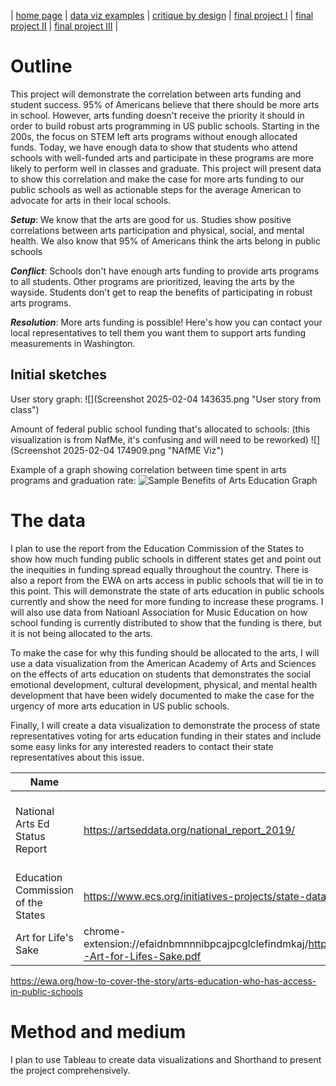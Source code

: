 | [home page](https://cmustudent.github.io/tswd-portfolio-templates/) | [data viz examples](dataviz-examples) | [critique by design](critique-by-design) | [final project I](final-project-part-one) | [final project II](final-project-part-two) | [final project III](final-project-part-three) |


# Outline
 
 This project will demonstrate the correlation between arts funding and student success. 95% of Americans believe that there should be more arts in school. However, arts funding doesn't receive the priority it should in order to build robust arts programming in US public schools. Starting in the 200s, the focus on STEM left arts programs without enough allocated funds. Today, we have enough data to show that students who attend schools with well-funded arts and participate in these programs are more likely to perform well in classes and graduate. This project will present data to show this correlation and make the case for more arts funding to our public schools as well as actionable steps for the average American to advocate for arts in their local schools. 


**_Setup_**: We know that the arts are good for us. Studies show positive correlations between arts participation and physical, social, and mental health. We also know that 95% of Americans think the arts belong in public schools

**_Conflict_**: Schools don't have enough arts funding to provide arts programs to all students. Other programs are prioritized, leaving the arts by the wayside. Students don't get to reap the benefits of participating in robust arts programs.

**_Resolution_**: More arts funding is possible! Here's how you can contact your local representatives to tell them you want them to support arts funding measurements in Washington. 


## Initial sketches
User story graph:
![](Screenshot 2025-02-04 143635.png "User story from class")

Amount of federal public school funding that's allocated to schools: (this visualization is from NafMe, it's confusing and will need to be reworked)
![](Screenshot 2025-02-04 174909.png "NAfME Viz")

Example of a graph showing correlation between time spent in arts programs and graduation rate:
![](PXL_20250204_194214058.MP.jpg "Sample Benefits of Arts Education Graph")


# The data
I plan to use the report from the Education Commission of the States to show how much funding public schools in different states get and point out the inequities in funding spread equally throughout the country. There is also a report from the EWA on arts access in public schools that will tie in to this point. This will demonstrate the state of arts education in public schools currently and show the need for more funding to increase these programs. I will also use data from Natioanl Association for Music Education on how school funding is currently distributed to show that the funding is there, but it is not being allocated to the arts.

To make the case for why this funding should be allocated to the arts, I will use a data visualization from the American Academy of Arts and Sciences on the effects of arts education on students that demonstrates the social emotional development, cultural development, physical, and mental health development that have been widely documented to make the case for the urgency of more arts education in US public schools.

Finally, I will create a data visualization to demonstrate the process of state representatives voting for arts education funding in their states and include some easy links for any interested readers to contact their state representatives about this issue.


| Name | URL | Description |
|------|-----|-------------|
| National Arts Ed Status Report | https://artseddata.org/national_report_2019/ | A comprehensive report of arts education impacts and statistics |
| Education Commission of the States | https://www.ecs.org/initiatives-projects/state-data-infrastructure-project-for-arts-education/ | State by state comparison of how states use arts funding |
| Art for Life's Sake | chrome-extension://efaidnbmnnnibpcajpcglclefindmkaj/https://www.amacad.org/sites/default/files/publication/downloads/2021-Art-for-Lifes-Sake.pdf | Effects of arts access on students |


https://ewa.org/how-to-cover-the-story/arts-education-who-has-access-in-public-schools

# Method and medium 

I plan to use Tableau to create data visualizations and Shorthand to present the project comprehensively.
